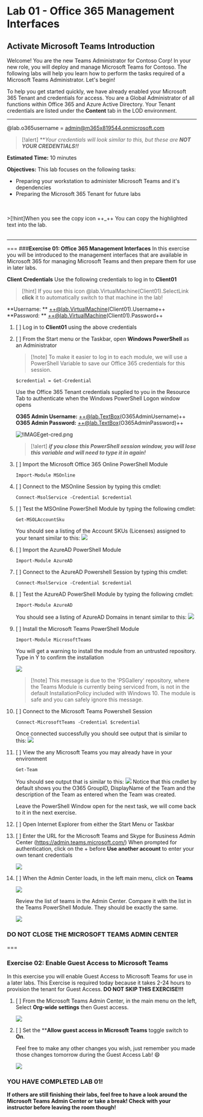 # **Lab 01 - Office 365 Management Interfaces**

## Activate Microsoft Teams Introduction

Welcome!  You are the new Teams Administrator for Contoso Corp!  In your new role, you will deploy and manage Microsoft Teams for Contoso.  The following labs will help you learn how to perform the tasks required of a Microsoft Teams Administrator. Let's begin!

To help you get started quickly, we have already enabled your Microsoft 365 Tenant and credentials for access.  You are a Global Administrator of all functions within Office 365 and Azure Active Directory.  Your Tenant credentials are listed under the **Content** tab in the LOD environment.  
___
@lab.o365username = admin@m365x819544.onmicrosoft.com
>[!alert] ***Your credentials will look similar to this, but these are **NOT YOUR CREDENTIALS!!***

**Estimated Time:** 10 minutes 

**Objectives:** 
This lab focuses on the following tasks:
- Preparing your workstation to administer Microsoft Teams and it's dependencies
- Preparing the Microsoft 365 Tenant for future labs
<br>
<br>
>[!hint]When you see the copy icon ++_++ You can copy the highlighted text into the lab.  
<br>
<br>

___
===
###**Exercise 01: Office 365 Management Interfaces**
In this exercise you will be introduced to the management interfaces that are available in Microsoft 365 for managing Microsoft Teams and then prepare them for use in later labs.

**Client Credentials**
    Use the following credentials to log in to **Client01**  

>[!hint] If you see this icon @lab.VirtualMachine(Client01).SelectLink  
**click** it to automatically switch to that machine in the lab!  


**Username: ** ++@lab.VirtualMachine(Client01).Username++   
**Password: ** ++@lab.VirtualMachine(Client01).Password++

1. [ ] Log in to **Client01** using the above credentials
2. [ ] From the Start menu or the Taskbar, open **Windows PowerShell** as an Administrator

    >[!note] To make it easier to log in to each module, we will use a PowerShell Variable to save our Office 365 credentials for this session.

    ```powershell-notab
    $credential = Get-Credential
    ```
    Use the Office 365 Tenant credentials supplied to you in the Resource Tab to authenticate when the Windows PowerShell Logon window opens

    **O365 Admin Username:** ++@lab.TextBox(O365AdminUsername)++  
    **O365 Admin Password:** ++@lab.TextBox(O365AdminPassword)++

   ![ !IMAGE[get-cred.png](get-cred.png)](media/get-cred.png)
    
    >[!alert] ***if you close this PowerShell session window,  you will lose this variable and will need to type it in again!***

3. [ ] Import the Microsoft Office 365 Online PowerShell Module
    ```PowerShell-notab
    Import-Module MSOnline
    ```

4. [ ] Connect to the MSOnline Session by typing this cmdlet:
    ```PowerShell-notab
    Connect-MsolService -Credential $credential
    ```

5. [ ] Test the MSOnline PowerShell Module by typing the following cmdlet:  
    ```PowerShell-notab
    Get-MSOLAccountSku
    ```
    You should see a listing of the Account SKUs (Licenses) assigned to your tenant similar to this:
  ![](media/accountsku.png) 
  
6. [ ] Import the AzureAD PowerShell Module
    ```PowerShell-notab
    Import-Module AzureAD
    ```
7. [ ] Connect to the AzureAD Powershell Session by typing this cmdlet:
    ```PowerShell-notab
    Connect-MsolService -Credential $credential
    ```

8. [ ] Test the AzureAD PowerShell Module by typing the following cmdlet:
    ```PowerShell-notab
    Import-Module AzureAD
    ```
    You should see a listing of AzureAD Domains in tenant similar to this:
    ![](media/Get-AzureADDomain.png)
    
9. [ ] Install the Microsoft Teams PowerShell Module
    ```PowerShell-notab
    Import-Module MicrosoftTeams
    ```
    You will get a warning to install the module from an untrusted repository.  Type in Y to confirm the installation
    
    ![](media/TeamsPowerShell.png)
    
    >[!note] This message is due to the 'PSGallery' repository, where the Teams Module is currently being serviced from, is not in the default InstallationPolicy included with Windows 10.  The module is safe and you can safely ignore this message.
    
10. [ ] Connect to the Microsoft Teams Powershell Session
    ```PowerShell-notab
    Connect-MicrosoftTeams -Credential $credential
    ```
    Once connected successfully you should see output that is similar to this:
    ![](media/connect-microsoftteams.png)
    
11. [ ] View the any Microsoft Teams you may already have in your environment
    ```PowerShell-notab
    Get-Team  
    ```
    You should see output that is similar to this:
    ![](media/Get-Team.png)
    Notice that this cmdlet by default shows you the O365 GroupID, DisplayName of the Team and the description of the Team as entered when the Team was created.
    
    Leave the PowerShell Window open for the next task, we will come back to it in the next exercise.
    
12. [ ] Open Internet Explorer from either the Start Menu or Taskbar

13. [ ] Enter the URL for the Microsoft Teams and Skype for Business Admin Center    (https://admin.teams.microsoft.com/)
When prompted for authentication, click on the + before **Use another account** to enter your own tenant credentials

    ![](media/O365%20authwindow.png)
    
14. [ ] When the Admin Center loads, in the left main menu, click on **Teams**

    ![](media/TeamsAdmin.png)
    
    Review the list of teams in the Admin Center.  Compare it with the list in the Teams PowerShell Module.  They should be exactly the same.  
    
    ![](media/Teamslist.png)
    
### DO NOT CLOSE THE MICROSOFT TEAMS ADMIN CENTER
===

### **Exercise 02: Enable Guest Access to Microsoft Teams**
In this exercise you will enable Guest Access to Microsoft Teams for use in a later labs.  This Exercise is required today because it takes 2-24 hours to provision the tenant for Guest Access.
**DO NOT SKIP THIS EXERCISE!!!**

1. [ ] From the Microsoft Teams Admin Center, in the main menu on the left, Select **Org-wide settings** then Guest access.

    ![](media/GuestAccessMenu.png)
    
2. [ ] Set the ****Allow guest access in Microsoft Teams** toggle switch to **On**.  

    Feel free to make any other changes you wish, just remember you made those changes tomorrow during the Guest Access Lab! :smile:
    
    ![](media/GuestAccessSettings.png)
    
### YOU HAVE COMPLETED LAB 01!  

**If others are still finishing their labs, feel free to have a look around the Microsoft Teams Admin Center or take a break!  Check with your instructor before leaving the room though!**

